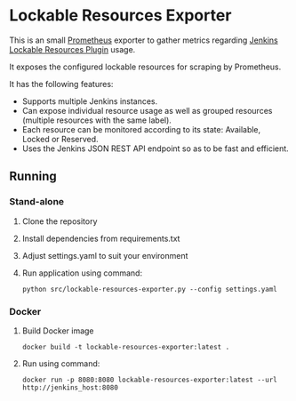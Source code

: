# Lockable Resources Exporter

This is an small [Prometheus](https://prometheus.io/) exporter to gather metrics regarding [Jenkins Lockable Resources Plugin](https://plugins.jenkins.io/lockable-resources/) usage. 

It exposes the configured lockable resources for scraping by Prometheus.

It has the following features:
* Supports multiple Jenkins instances.
* Can expose individual resource usage as well as grouped resources (multiple resources with the same label).
* Each resource can be monitored according to its state: Available, Locked or Reserved.
* Uses the Jenkins JSON REST API endpoint so as to be fast and efficient.

## Running

### Stand-alone
1. Clone the repository
2. Install dependencies from requirements.txt
3. Adjust settings.yaml to suit your environment
4. Run application using command:

   `python src/lockable-resources-exporter.py --config settings.yaml`

### Docker
1. Build Docker image

    `docker build -t lockable-resources-exporter:latest .`
2. Run using command:

    `docker run -p 8080:8080 lockable-resources-exporter:latest --url http://jenkins_host:8080`
